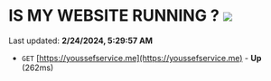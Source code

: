 # IS MY WEBSITE RUNNING ? [![](https://img.shields.io/static/v1?label=Sponsor&message=%E2%9D%A4&logo=GitHub&color=%23fe8e86)](https://github.com/sponsors/<username>)

Last updated: **2/24/2024, 5:29:57 AM**

- `GET` [https://youssefservice.me](https://youssefservice.me) - **Up** (262ms)

